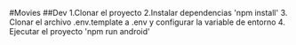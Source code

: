 #Movies
##Dev
1.Clonar el proyecto
2.Instalar dependencias 'npm install' 3. Clonar el archivo .env.template a .env y configurar la variable de entorno 4. Ejecutar el proyecto 'npm run android'
